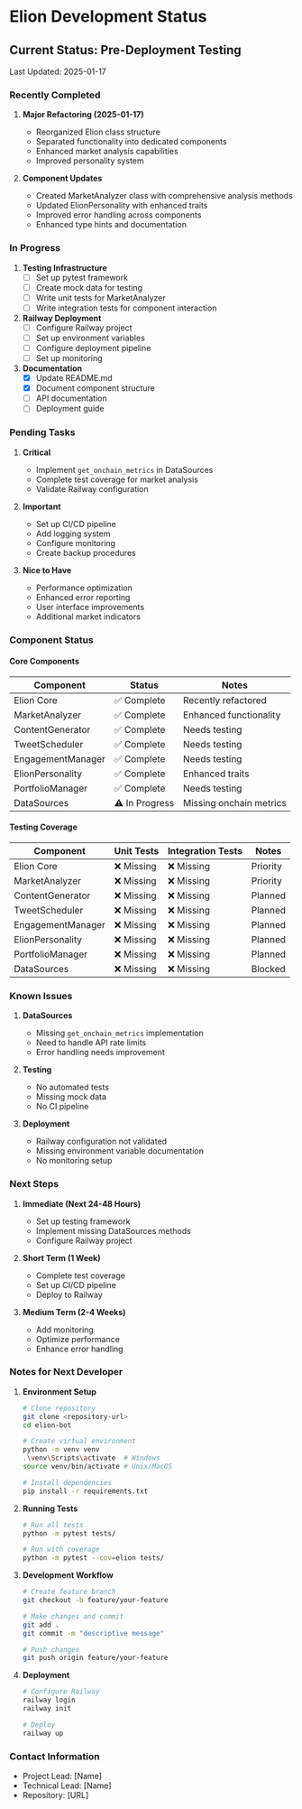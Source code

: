 # Elion Development Status

## Current Status: Pre-Deployment Testing
Last Updated: 2025-01-17

### Recently Completed
1. **Major Refactoring (2025-01-17)**
   - Reorganized Elion class structure
   - Separated functionality into dedicated components
   - Enhanced market analysis capabilities
   - Improved personality system

2. **Component Updates**
   - Created MarketAnalyzer class with comprehensive analysis methods
   - Updated ElionPersonality with enhanced traits
   - Improved error handling across components
   - Enhanced type hints and documentation

### In Progress
1. **Testing Infrastructure**
   - [ ] Set up pytest framework
   - [ ] Create mock data for testing
   - [ ] Write unit tests for MarketAnalyzer
   - [ ] Write integration tests for component interaction

2. **Railway Deployment**
   - [ ] Configure Railway project
   - [ ] Set up environment variables
   - [ ] Configure deployment pipeline
   - [ ] Set up monitoring

3. **Documentation**
   - [x] Update README.md
   - [x] Document component structure
   - [ ] API documentation
   - [ ] Deployment guide

### Pending Tasks
1. **Critical**
   - Implement `get_onchain_metrics` in DataSources
   - Complete test coverage for market analysis
   - Validate Railway configuration

2. **Important**
   - Set up CI/CD pipeline
   - Add logging system
   - Configure monitoring
   - Create backup procedures

3. **Nice to Have**
   - Performance optimization
   - Enhanced error reporting
   - User interface improvements
   - Additional market indicators

### Component Status

#### Core Components
| Component | Status | Notes |
|-----------|---------|-------|
| Elion Core | ✅ Complete | Recently refactored |
| MarketAnalyzer | ✅ Complete | Enhanced functionality |
| ContentGenerator | ✅ Complete | Needs testing |
| TweetScheduler | ✅ Complete | Needs testing |
| EngagementManager | ✅ Complete | Needs testing |
| ElionPersonality | ✅ Complete | Enhanced traits |
| PortfolioManager | ✅ Complete | Needs testing |
| DataSources | ⚠️ In Progress | Missing onchain metrics |

#### Testing Coverage
| Component | Unit Tests | Integration Tests | Notes |
|-----------|------------|------------------|-------|
| Elion Core | ❌ Missing | ❌ Missing | Priority |
| MarketAnalyzer | ❌ Missing | ❌ Missing | Priority |
| ContentGenerator | ❌ Missing | ❌ Missing | Planned |
| TweetScheduler | ❌ Missing | ❌ Missing | Planned |
| EngagementManager | ❌ Missing | ❌ Missing | Planned |
| ElionPersonality | ❌ Missing | ❌ Missing | Planned |
| PortfolioManager | ❌ Missing | ❌ Missing | Planned |
| DataSources | ❌ Missing | ❌ Missing | Blocked |

### Known Issues
1. **DataSources**
   - Missing `get_onchain_metrics` implementation
   - Need to handle API rate limits
   - Error handling needs improvement

2. **Testing**
   - No automated tests
   - Missing mock data
   - No CI pipeline

3. **Deployment**
   - Railway configuration not validated
   - Missing environment variable documentation
   - No monitoring setup

### Next Steps
1. **Immediate (Next 24-48 Hours)**
   - Set up testing framework
   - Implement missing DataSources methods
   - Configure Railway project

2. **Short Term (1 Week)**
   - Complete test coverage
   - Set up CI/CD pipeline
   - Deploy to Railway

3. **Medium Term (2-4 Weeks)**
   - Add monitoring
   - Optimize performance
   - Enhance error handling

### Notes for Next Developer
1. **Environment Setup**
   ```bash
   # Clone repository
   git clone <repository-url>
   cd elion-bot
   
   # Create virtual environment
   python -m venv venv
   .\venv\Scripts\activate  # Windows
   source venv/bin/activate # Unix/MacOS
   
   # Install dependencies
   pip install -r requirements.txt
   ```

2. **Running Tests**
   ```bash
   # Run all tests
   python -m pytest tests/
   
   # Run with coverage
   python -m pytest --cov=elion tests/
   ```

3. **Development Workflow**
   ```bash
   # Create feature branch
   git checkout -b feature/your-feature
   
   # Make changes and commit
   git add .
   git commit -m "descriptive message"
   
   # Push changes
   git push origin feature/your-feature
   ```

4. **Deployment**
   ```bash
   # Configure Railway
   railway login
   railway init
   
   # Deploy
   railway up
   ```

### Contact Information
- Project Lead: [Name]
- Technical Lead: [Name]
- Repository: [URL]

